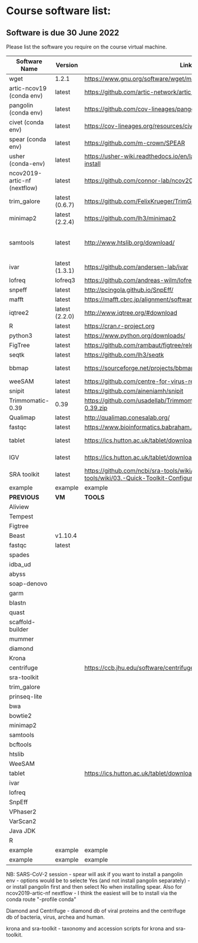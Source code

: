 # Course software list:
## Software is due 30 June 2022
Please list the software you require on the course virtual machine. 

| Software  Name | Version | Link | Session |
|----------------|---------|------|----------|
| wget | 1.2.1 | https://www.gnu.org/software/wget/manual/wget.html | intro to unix | 
| artic-ncov19 (conda env) | latest | https://github.com/artic-network/artic-ncov2019.git | sars-cov-2 |
| pangolin (conda env) | latest | https://github.com/cov-lineages/pangolin | sars-cov-2 |
| civet (conda env) | latest | https://cov-lineages.org/resources/civet/updating.html | sars-cov-2 |
| spear (conda env) | latest | https://github.com/m-crown/SPEAR | sars-cov-2 |
| usher (conda-env) | latest | https://usher-wiki.readthedocs.io/en/latest/QuickStart.html#quick-install | sars-cov-2 |
| ncov2019-artic-nf (nextflow) | latest | https://github.com/connor-lab/ncov2019-artic-nf | sars-cov-2 |
| trim_galore | latest (0.6.7) | https://github.com/FelixKrueger/TrimGalore | sars-cov-2 |
| minimap2 | latest (2.2.4) | https://github.com/lh3/minimap2 | sars-cov-2, BASH_scripting |
| samtools | latest | http://www.htslib.org/download/ | sars-cov-2, BASH_scripting Coverage_plots NGS_file_formats|
| ivar | latest (1.3.1) | https://github.com/andersen-lab/ivar | sars-cov-2 |
| lofreq | lofreq3 | https://github.com/andreas-wilm/lofreq3 | sars-cov-2 |
| snpeff | latest | http://pcingola.github.io/SnpEff/ | sars-cov-2 |
| mafft | latest | https://mafft.cbrc.jp/alignment/software/ | sars-cov-2 |
| iqtree2 | latest (2.2.0) | http://www.iqtree.org/#download | sars-cov-2 |
| R | latest | https://cran.r-project.org | sars-cov-2 |
| python3 | latest | https://www.python.org/downloads/ | sars-cov-2 |
| FigTree | latest | https://github.com/rambaut/figtree/releases | sars-cov-2 |
| seqtk | latest | https://github.com/lh3/seqtk | sars-cov-2 |
| bbmap | latest | https://sourceforge.net/projects/bbmap/ | sars-cov-2 NGS_file_formats |
| weeSAM | latest | https://github.com/centre-for-virus-research/weeSAM | sars-cov-2 |
| snipit | latest | https://github.com/aineniamh/snipit | sars-cov-2 |
| Trimmomatic-0.39 | 0.39 | https://github.com/usadellab/Trimmomatic/files/5854859/Trimmomatic-0.39.zip | BASH_scripting |
| Qualimap | latest | http://qualimap.conesalab.org/ | Coverage_plots | 
| fastqc| latest | https://www.bioinformatics.babraham.ac.uk/projects/fastqc/ |NGS_file_formats|
|tablet| latest | https://ics.hutton.ac.uk/tablet/download-tablet/| NGS_file_formats Coverage_plots |
| IGV | latest | https://ics.hutton.ac.uk/tablet/download-tablet/ | NGS_file_formats Coverage_plots | 
| SRA toolkit | latest | https://github.com/ncbi/sra-tools/wiki/ and https://github.com/ncbi/sra-tools/wiki/03.-Quick-Toolkit-Configuration | NGS_file_formats | 
| example | example | example | example | 
| **PREVIOUS** | **VM** | **TOOLS** | **BELOW** | 
| Aliview |||| 
| Tempest||||
| Figtree |||| 
| Beast | v1.10.4 |||
| fastqc| latest |||
| spades||||
| idba_ud||||
| abyss||||
| soap-denovo||||
| garm||||
| blastn||||
| quast|||
| scaffold-builder||||
| mummer||||
| diamond||||
| Krona||||
| centrifuge||https://ccb.jhu.edu/software/centrifuge/||
|sra-toolkit ||||
| trim_galore||||
|prinseq-lite||||
|bwa||||
|bowtie2||||
|minimap2||||
|samtools||||
|bcftools||||
|htslib||||
|WeeSAM||||
|tablet|| https://ics.hutton.ac.uk/tablet/download-tablet/||
|ivar||||
|lofreq||||
|SnpEff||||
|VPhaser2||||
|VarScan2||||
|Java JDK||||
|R||||
| example | example | example | example | 
| example | example | example | example | 




 NB: SARS-CoV-2 session - spear will ask if you want to install a pangolin env - options would be to selecte Yes (and not install pangolin separately) - or install pangolin first and then select No when installing spear. Also for ncov2019-artic-nf nextflow - I think the easiest will be to install via the conda route "-profile conda"
 
Diamond and Centrifuge - diamond db of viral proteins and the centrifuge db of bacteria, virus, archea and human.  

krona and sra-toolkit - taxonomy and accession scripts for krona and sra-toolkit.

